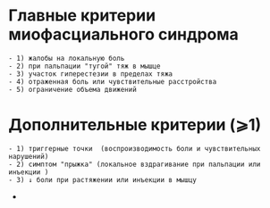 # Главные критерии миофасциального синдрома
	- 1) жалобы на локальную боль
	- 2) при пальпации "тугой" тяж в мышце
	- 3) участок гиперестезии в пределах тяжа
	- 4) отраженная боль или чувствительные расстройства
	- 5) ограничение объема движений
# Дополнительные критерии (⩾1)
	- 1) триггерные точки  (воспроизводимость боли и чувствительных нарушений)
	- 2) симптом "прыжка" (локальное вздрагивание при пальпации или инъекции )
	- 3) ↓ боли при растяжении или инъекции в мышцу
-